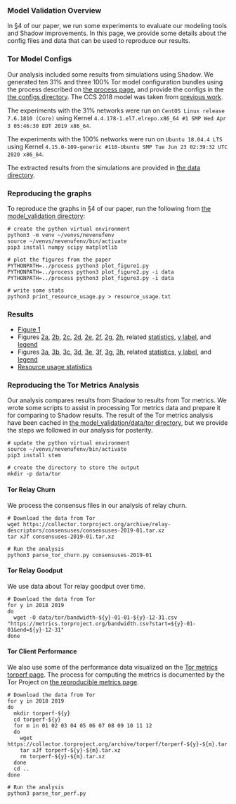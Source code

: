 ### Model Validation Overview

In §4 of our paper, we run some experiments to evaluate our modeling tools and Shadow improvements. In this page, we provide some details about the config files and data that can be used to reproduce our results.

### Tor Model Configs

Our analysis included some results from simulations using Shadow. We generated ten 31% and three 100% Tor model configuration bundles using the process described on [the process page](/process), and provide the configs in the [the configs directory](https://github.com/neverenough-sec2021/neverenough-sec2021.github.io/tree/main/model_validation/configs). The CCS 2018 model was taken from [previous work](https://tmodel-ccs2018.github.io/data/shadow/hosts/shadowtor-2000r-129419c-privcount-config.tar.xz).

The experiments with the 31% networks were run on `CentOS Linux release 7.6.1810 (Core)` using Kernel `4.4.178-1.el7.elrepo.x86_64 #1 SMP Wed Apr 3 05:46:30 EDT 2019 x86_64`.

The experiments with the 100% networks were run on `Ubuntu 18.04.4 LTS` using Kernel `4.15.0-109-generic #110-Ubuntu SMP Tue Jun 23 02:39:32 UTC 2020 x86_64`.

The extracted results from the simulations are provided in [the data directory](https://github.com/neverenough-sec2021/neverenough-sec2021.github.io/tree/main/model_validation/data).

### Reproducing the graphs

To reproduce the graphs in §4 of our paper, run the following from [the model_validation directory](https://github.com/neverenough-sec2021/neverenough-sec2021.github.io/tree/main/model_validation):

```
# create the python virtual environment
python3 -m venv ~/venvs/nevenufenv
source ~/venvs/nevenufenv/bin/activate
pip3 install numpy scipy matplotlib

# plot the figures from the paper
PYTHONPATH=../process python3 plot_figure1.py
PYTHONPATH=../process python3 plot_figure2.py -i data
PYTHONPATH=../process python3 plot_figure3.py -i data

# write some stats
python3 print_resource_usage.py > resource_usage.txt
```

### Results

- [Figure 1](figure1.pdf)
- Figures [2a](figure2a.pdf), [2b](figure2b.pdf), [2c](figure2c.pdf), [2d](figure2d.pdf), [2e](figure2e.pdf), [2f](figure2f.pdf), [2g](figure2g.pdf), [2h](figure2h.pdf), related [statistics](figure2_stats.txt), [y label](figure2_ylabel.pdf), and [legend](figure2_legend.pdf)
- Figures [3a](figure3a.pdf), [3b](figure3b.pdf), [3c](figure3c.pdf), [3d](figure3d.pdf), [3e](figure3e.pdf), [3f](figure3f.pdf), [3g](figure3g.pdf), [3h](figure3h.pdf), related [statistics](figure3_stats.txt), [y label](figure3_ylabel.pdf), and [legend](figure3_legend.pdf)
- [Resource usage statistics](resource_usage.txt)

### Reproducing the Tor Metrics Analysis

Our analysis compares results from Shadow to results from Tor metrics. We wrote some scripts to assist in processing Tor metrics data and prepare it for comparing to Shadow results. The result of the Tor metrics analysis have been cached in [the model_validation/data/tor directory](https://github.com/neverenough-sec2021/neverenough-sec2021.github.io/tree/main/model_validation/data/tor), but we provide the steps we followed in our analysis for posterity.

```
# update the python virtual environment
source ~/venvs/nevenufenv/bin/activate
pip3 install stem

# create the directory to store the output
mkdir -p data/tor
```

#### Tor Relay Churn

We process the consensus files in our analysis of relay churn.

```
# Download the data from Tor
wget https://collector.torproject.org/archive/relay-descriptors/consensuses/consensuses-2019-01.tar.xz
tar xJf consensuses-2019-01.tar.xz

# Run the analysis
python3 parse_tor_churn.py consensuses-2019-01
```

#### Tor Relay Goodput

We use data about Tor relay goodput over time.

```
# Download the data from Tor
for y in 2018 2019
do
  wget -O data/tor/bandwidth-${y}-01-01-${y}-12-31.csv "https://metrics.torproject.org/bandwidth.csv?start=${y}-01-01&end=${y}-12-31"
done
```

#### Tor Client Performance

We also use some of the performance data visualized on the [Tor metrics torperf page](https://metrics.torproject.org/torperf.html). The process for computing the metrics is documented by the Tor Project on [the reproducible metrics page](https://metrics.torproject.org/reproducible-metrics.html#performance).

```
# Download the data from Tor
for y in 2018 2019
do
  mkdir torperf-${y}
  cd torperf-${y}
  for m in 01 02 03 04 05 06 07 08 09 10 11 12
  do
    wget https://collector.torproject.org/archive/torperf/torperf-${y}-${m}.tar.xz
    tar xJf torperf-${y}-${m}.tar.xz
    rm torperf-${y}-${m}.tar.xz
  done
  cd ..
done

# Run the analysis
python3 parse_tor_perf.py
```
